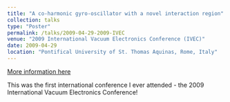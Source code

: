 ```yaml
---
title: "A co-harmonic gyro-oscillator with a novel interaction region"
collection: talks
type: "Poster"
permalink: /talks/2009-04-29-2009-IVEC
venue: "2009 International Vacuum Electronics Conference (IVEC)"
date: 2009-04-29
location: "Pontifical University of St. Thomas Aquinas, Rome, Italy"
---
```


[More information here](https://ieeexplore.ieee.org/document/5193500)

This was the first international conference I ever attended - the 2009 International Vacuum Electronics Conference!
